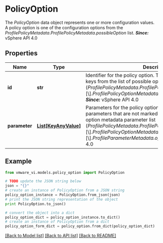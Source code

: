# PolicyOption

The *PolicyOption* data object represents one or more configuration values.  A policy option is one of the configuration options from the *ProfilePolicyMetadata*.*ProfilePolicyMetadata.possibleOption* list.  ***Since:*** vSphere API 4.0 

## Properties
Name | Type | Description | Notes
------------ | ------------- | ------------- | -------------
**id** | **str** | Identifier for the policy option.  This value matches one of the keys from the list of possible options in the policy metadata (*ProfilePolicyMetadata*.*ProfilePolicyMetadata.possibleOption*\\[\\].*ProfilePolicyOptionMetadata.id*.*ElementDescription.key*).  ***Since:*** vSphere API 4.0  | 
**parameter** | [**List[KeyAnyValue]**](KeyAnyValue.md) | Parameters for the policy option.  This list must include all parameters that are not marked as optional in the policy option metadata parameter list (*ProfilePolicyMetadata*.*ProfilePolicyMetadata.possibleOption*\\[\\].*ProfilePolicyOptionMetadata.parameter*\\[\\].*ProfileParameterMetadata.optional*).  ***Since:*** vSphere API 4.0  | [optional] 

## Example

```python
from vmware_vi.models.policy_option import PolicyOption

# TODO update the JSON string below
json = "{}"
# create an instance of PolicyOption from a JSON string
policy_option_instance = PolicyOption.from_json(json)
# print the JSON string representation of the object
print PolicyOption.to_json()

# convert the object into a dict
policy_option_dict = policy_option_instance.to_dict()
# create an instance of PolicyOption from a dict
policy_option_form_dict = policy_option.from_dict(policy_option_dict)
```
[[Back to Model list]](../README.md#documentation-for-models) [[Back to API list]](../README.md#documentation-for-api-endpoints) [[Back to README]](../README.md)


